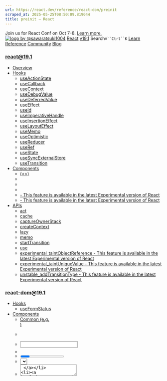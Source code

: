 ```yaml
---
url: https://react.dev/reference/react-dom/preinit
scraped_at: 2025-05-25T08:50:09.819044
title: preinit – React
---
```


Join us for React Conf on Oct 7-8.
[Learn more.](https://conf.react.dev/)
[![logo by @sawaratsuki1004](https://react.dev/_next/image?url=%2Fimages%2Fuwu.png&w=128&q=75)](https://react.dev/)
[React](https://react.dev/)
[v19.1](https://react.dev/versions)
Search`⌘``Ctrl``K`
[Learn](https://react.dev/learn)
[Reference](https://react.dev/reference/react)
[Community](https://react.dev/community)
[Blog](https://react.dev/blog)
[](https://react.dev/community/translations)
[](https://github.com/facebook/react/releases)
### react@19.1
  * [Overview ](https://react.dev/reference/react "Overview")
  * [Hooks ](https://react.dev/reference/react/hooks "Hooks")
    * [useActionState ](https://react.dev/reference/react/useActionState "useActionState")
    * [useCallback ](https://react.dev/reference/react/useCallback "useCallback")
    * [useContext ](https://react.dev/reference/react/useContext "useContext")
    * [useDebugValue ](https://react.dev/reference/react/useDebugValue "useDebugValue")
    * [useDeferredValue ](https://react.dev/reference/react/useDeferredValue "useDeferredValue")
    * [useEffect ](https://react.dev/reference/react/useEffect "useEffect")
    * [useId ](https://react.dev/reference/react/useId "useId")
    * [useImperativeHandle ](https://react.dev/reference/react/useImperativeHandle "useImperativeHandle")
    * [useInsertionEffect ](https://react.dev/reference/react/useInsertionEffect "useInsertionEffect")
    * [useLayoutEffect ](https://react.dev/reference/react/useLayoutEffect "useLayoutEffect")
    * [useMemo ](https://react.dev/reference/react/useMemo "useMemo")
    * [useOptimistic ](https://react.dev/reference/react/useOptimistic "useOptimistic")
    * [useReducer ](https://react.dev/reference/react/useReducer "useReducer")
    * [useRef ](https://react.dev/reference/react/useRef "useRef")
    * [useState ](https://react.dev/reference/react/useState "useState")
    * [useSyncExternalStore ](https://react.dev/reference/react/useSyncExternalStore "useSyncExternalStore")
    * [useTransition ](https://react.dev/reference/react/useTransition "useTransition")
  * [Components ](https://react.dev/reference/react/components "Components")
    * [<Fragment> (<>) ](https://react.dev/reference/react/Fragment "<Fragment> \(<>\)")
    * [<Profiler> ](https://react.dev/reference/react/Profiler "<Profiler>")
    * [<StrictMode> ](https://react.dev/reference/react/StrictMode "<StrictMode>")
    * [<Suspense> ](https://react.dev/reference/react/Suspense "<Suspense>")
    * [<Activity> - This feature is available in the latest Experimental version of React](https://react.dev/reference/react/Activity "<Activity>")
    * [<ViewTransition> - This feature is available in the latest Experimental version of React](https://react.dev/reference/react/ViewTransition "<ViewTransition>")
  * [APIs ](https://react.dev/reference/react/apis "APIs")
    * [act ](https://react.dev/reference/react/act "act")
    * [cache ](https://react.dev/reference/react/cache "cache")
    * [captureOwnerStack ](https://react.dev/reference/react/captureOwnerStack "captureOwnerStack")
    * [createContext ](https://react.dev/reference/react/createContext "createContext")
    * [lazy ](https://react.dev/reference/react/lazy "lazy")
    * [memo ](https://react.dev/reference/react/memo "memo")
    * [startTransition ](https://react.dev/reference/react/startTransition "startTransition")
    * [use ](https://react.dev/reference/react/use "use")
    * [experimental_taintObjectReference  - This feature is available in the latest Experimental version of React](https://react.dev/reference/react/experimental_taintObjectReference "experimental_taintObjectReference")
    * [experimental_taintUniqueValue  - This feature is available in the latest Experimental version of React](https://react.dev/reference/react/experimental_taintUniqueValue "experimental_taintUniqueValue")
    * [unstable_addTransitionType  - This feature is available in the latest Experimental version of React](https://react.dev/reference/react/addTransitionType "unstable_addTransitionType")
### react-dom@19.1
  * [Hooks ](https://react.dev/reference/react-dom/hooks "Hooks")
    * [useFormStatus ](https://react.dev/reference/react-dom/hooks/useFormStatus "useFormStatus")
  * [Components ](https://react.dev/reference/react-dom/components "Components")
    * [Common (e.g. <div>) ](https://react.dev/reference/react-dom/components/common "Common \(e.g. <div>\)")
    * [<form> ](https://react.dev/reference/react-dom/components/form "<form>")
    * [<input> ](https://react.dev/reference/react-dom/components/input "<input>")
    * [<option> ](https://react.dev/reference/react-dom/components/option "<option>")
    * [<progress> ](https://react.dev/reference/react-dom/components/progress "<progress>")
    * [<select> ](https://react.dev/reference/react-dom/components/select "<select>")
    * [<textarea> ](https://react.dev/reference/react-dom/components/textarea "<textarea>")
    * [<link> ](https://react.dev/reference/react-dom/components/link "<link>")
    * [<meta> ](https://react.dev/reference/react-dom/components/meta "<meta>")
    * [<script> ](https://react.dev/reference/react-dom/components/script "<script>")
    * [<style> ](https://react.dev/reference/react-dom/components/style "<style>")
    * [<title> ](https://react.dev/reference/react-dom/components/title "<title>")
  * [APIs ](https://react.dev/reference/react-dom "APIs")
    * [createPortal ](https://react.dev/reference/react-dom/createPortal "createPortal")
    * [flushSync ](https://react.dev/reference/react-dom/flushSync "flushSync")
    * [preconnect ](https://react.dev/reference/react-dom/preconnect "preconnect")
    * [prefetchDNS ](https://react.dev/reference/react-dom/prefetchDNS "prefetchDNS")
    * [preinit ](https://react.dev/reference/react-dom/preinit "preinit")
    * [preinitModule ](https://react.dev/reference/react-dom/preinitModule "preinitModule")
    * [preload ](https://react.dev/reference/react-dom/preload "preload")
    * [preloadModule ](https://react.dev/reference/react-dom/preloadModule "preloadModule")
  * [Client APIs ](https://react.dev/reference/react-dom/client "Client APIs")
    * [createRoot ](https://react.dev/reference/react-dom/client/createRoot "createRoot")
    * [hydrateRoot ](https://react.dev/reference/react-dom/client/hydrateRoot "hydrateRoot")
  * [Server APIs ](https://react.dev/reference/react-dom/server "Server APIs")
    * [renderToPipeableStream ](https://react.dev/reference/react-dom/server/renderToPipeableStream "renderToPipeableStream")
    * [renderToReadableStream ](https://react.dev/reference/react-dom/server/renderToReadableStream "renderToReadableStream")
    * [renderToStaticMarkup ](https://react.dev/reference/react-dom/server/renderToStaticMarkup "renderToStaticMarkup")
    * [renderToString ](https://react.dev/reference/react-dom/server/renderToString "renderToString")
  * [Static APIs ](https://react.dev/reference/react-dom/static "Static APIs")
    * [prerender ](https://react.dev/reference/react-dom/static/prerender "prerender")
    * [prerenderToNodeStream ](https://react.dev/reference/react-dom/static/prerenderToNodeStream "prerenderToNodeStream")
### Rules of React
  * [Overview ](https://react.dev/reference/rules "Overview")
    * [Components and Hooks must be pure ](https://react.dev/reference/rules/components-and-hooks-must-be-pure "Components and Hooks must be pure")
    * [React calls Components and Hooks ](https://react.dev/reference/rules/react-calls-components-and-hooks "React calls Components and Hooks")
    * [Rules of Hooks ](https://react.dev/reference/rules/rules-of-hooks "Rules of Hooks")
### React Server Components
  * [Server Components ](https://react.dev/reference/rsc/server-components "Server Components")
  * [Server Functions ](https://react.dev/reference/rsc/server-functions "Server Functions")
  * [Directives ](https://react.dev/reference/rsc/directives "Directives")
    * ['use client' ](https://react.dev/reference/rsc/use-client "'use client'")
    * ['use server' ](https://react.dev/reference/rsc/use-server "'use server'")
### Legacy APIs
  * [Legacy React APIs ](https://react.dev/reference/react/legacy "Legacy React APIs")
    * [Children ](https://react.dev/reference/react/Children "Children")
    * [cloneElement ](https://react.dev/reference/react/cloneElement "cloneElement")
    * [Component ](https://react.dev/reference/react/Component "Component")
    * [createElement ](https://react.dev/reference/react/createElement "createElement")
    * [createRef ](https://react.dev/reference/react/createRef "createRef")
    * [forwardRef ](https://react.dev/reference/react/forwardRef "forwardRef")
    * [isValidElement ](https://react.dev/reference/react/isValidElement "isValidElement")
    * [PureComponent ](https://react.dev/reference/react/PureComponent "PureComponent")


Is this page useful?
[API Reference](https://react.dev/reference/react)
[APIs](https://react.dev/reference/react-dom)
# preinit[](https://react.dev/reference/react-dom/preinit#undefined "Link for this heading")
### Note
[React-based frameworks](https://react.dev/learn/start-a-new-react-project) frequently handle resource loading for you, so you might not have to call this API yourself. Consult your framework’s documentation for details.
`preinit` lets you eagerly fetch and evaluate a stylesheet or external script.
```

preinit("https://example.com/script.js", {as: "script"});

```

  * [Reference ](https://react.dev/reference/react-dom/preinit#reference)
    * [`preinit(href, options)` ](https://react.dev/reference/react-dom/preinit#preinit)
  * [Usage ](https://react.dev/reference/react-dom/preinit#usage)
    * [Preiniting when rendering ](https://react.dev/reference/react-dom/preinit#preiniting-when-rendering)
    * [Preiniting in an event handler ](https://react.dev/reference/react-dom/preinit#preiniting-in-an-event-handler)


## Reference [](https://react.dev/reference/react-dom/preinit#reference "Link for Reference ")
### `preinit(href, options)` [](https://react.dev/reference/react-dom/preinit#preinit "Link for this heading")
To preinit a script or stylesheet, call the `preinit` function from `react-dom`.
```

import { preinit } from 'react-dom';
function AppRoot() {
 preinit("https://example.com/script.js", {as: "script"});
 // ...
}

```

[See more examples below.](https://react.dev/reference/react-dom/preinit#usage)
The `preinit` function provides the browser with a hint that it should start downloading and executing the given resource, which can save time. Scripts that you `preinit` are executed when they finish downloading. Stylesheets that you preinit are inserted into the document, which causes them to go into effect right away.
#### Parameters [](https://react.dev/reference/react-dom/preinit#parameters "Link for Parameters ")
  * `href`: a string. The URL of the resource you want to download and execute.
  * `options`: an object. It contains the following properties: 
    * `as`: a required string. The type of resource. Its possible values are `script` and `style`.
    * `precedence`: a string. Required with stylesheets. Says where to insert the stylesheet relative to others. Stylesheets with higher precedence can override those with lower precedence. The possible values are `reset`, `low`, `medium`, `high`.
    * `crossOrigin`: a string. The [CORS policy](https://developer.mozilla.org/en-US/docs/Web/HTML/Attributes/crossorigin) to use. Its possible values are `anonymous` and `use-credentials`.
    * `integrity`: a string. A cryptographic hash of the resource, to [verify its authenticity](https://developer.mozilla.org/en-US/docs/Web/Security/Subresource_Integrity).
    * `nonce`: a string. A cryptographic [nonce to allow the resource](https://developer.mozilla.org/en-US/docs/Web/HTML/Global_attributes/nonce) when using a strict Content Security Policy.
    * `fetchPriority`: a string. Suggests a relative priority for fetching the resource. The possible values are `auto` (the default), `high`, and `low`.


#### Returns [](https://react.dev/reference/react-dom/preinit#returns "Link for Returns ")
`preinit` returns nothing.
#### Caveats [](https://react.dev/reference/react-dom/preinit#caveats "Link for Caveats ")
  * Multiple calls to `preinit` with the same `href` have the same effect as a single call.
  * In the browser, you can call `preinit` in any situation: while rendering a component, in an Effect, in an event handler, and so on.
  * In server-side rendering or when rendering Server Components, `preinit` only has an effect if you call it while rendering a component or in an async context originating from rendering a component. Any other calls will be ignored.


## Usage [](https://react.dev/reference/react-dom/preinit#usage "Link for Usage ")
### Preiniting when rendering [](https://react.dev/reference/react-dom/preinit#preiniting-when-rendering "Link for Preiniting when rendering ")
Call `preinit` when rendering a component if you know that it or its children will use a specific resource, and you’re OK with the resource being evaluated and thereby taking effect immediately upon being downloaded.
#### Examples of preiniting[](https://react.dev/reference/react-dom/preinit#examples "Link for Examples of preiniting")
1. Preiniting an external script 2. Preiniting a stylesheet 
#### 
Example 1 of 2: 
Preiniting an external script [](https://react.dev/reference/react-dom/preinit#preiniting-an-external-script "Link for this heading")
```

import { preinit } from 'react-dom';
function AppRoot() {
 preinit("https://example.com/script.js", {as: "script"});
 return ...;
}

```

If you want the browser to download the script but not to execute it right away, use [`preload`](https://react.dev/reference/react-dom/preload) instead. If you want to load an ESM module, use [`preinitModule`](https://react.dev/reference/react-dom/preinitModule).
Next Example
### Preiniting in an event handler [](https://react.dev/reference/react-dom/preinit#preiniting-in-an-event-handler "Link for Preiniting in an event handler ")
Call `preinit` in an event handler before transitioning to a page or state where external resources will be needed. This gets the process started earlier than if you call it during the rendering of the new page or state.
```

import { preinit } from 'react-dom';
function CallToAction() {
 const onClick = () => {
  preinit("https://example.com/wizardStyles.css", {as: "style"});
  startWizard();
 }
 return (
  <button onClick={onClick}>Start Wizard</button>
 );
}

```

[PreviousprefetchDNS](https://react.dev/reference/react-dom/prefetchDNS)[NextpreinitModule](https://react.dev/reference/react-dom/preinitModule)
[](https://opensource.fb.com/)
Copyright © Meta Platforms, Inc
no uwu plz
uwu?
Logo by[@sawaratsuki1004](https://twitter.com/sawaratsuki1004)
[Learn React](https://react.dev/learn)
[Quick Start](https://react.dev/learn)
[Installation](https://react.dev/learn/installation)
[Describing the UI](https://react.dev/learn/describing-the-ui)
[Adding Interactivity](https://react.dev/learn/adding-interactivity)
[Managing State](https://react.dev/learn/managing-state)
[Escape Hatches](https://react.dev/learn/escape-hatches)
[API Reference](https://react.dev/reference/react)
[React APIs](https://react.dev/reference/react)
[React DOM APIs](https://react.dev/reference/react-dom)
[Community](https://react.dev/community)
[Code of Conduct](https://github.com/facebook/react/blob/main/CODE_OF_CONDUCT.md)
[Meet the Team](https://react.dev/community/team)
[Docs Contributors](https://react.dev/community/docs-contributors)
[Acknowledgements](https://react.dev/community/acknowledgements)
More
[Blog](https://react.dev/blog)
[React Native](https://reactnative.dev/)
[Privacy](https://opensource.facebook.com/legal/privacy)
[Terms](https://opensource.fb.com/legal/terms/)
[](https://www.facebook.com/react)[](https://twitter.com/reactjs)[](https://bsky.app/profile/react.dev)[](https://github.com/facebook/react)
## On this page
  * [Overview](https://react.dev/reference/react-dom/preinit)
  * [Reference ](https://react.dev/reference/react-dom/preinit#reference)
  * [`preinit(href, options)` ](https://react.dev/reference/react-dom/preinit#preinit)
  * [Usage ](https://react.dev/reference/react-dom/preinit#usage)
  * [Preiniting when rendering ](https://react.dev/reference/react-dom/preinit#preiniting-when-rendering)
  * [Preiniting in an event handler ](https://react.dev/reference/react-dom/preinit#preiniting-in-an-event-handler)



